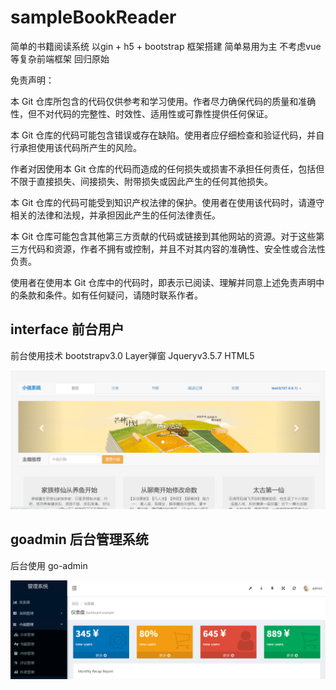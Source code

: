 # sampleBookReader
简单的书籍阅读系统 以gin + h5 + bootstrap 框架搭建  简单易用为主 不考虑vue等复杂前端框架 回归原始

免责声明：

本 Git 仓库所包含的代码仅供参考和学习使用。作者尽力确保代码的质量和准确性，但不对代码的完整性、时效性、适用性或可靠性提供任何保证。

本 Git 仓库的代码可能包含错误或存在缺陷。使用者应仔细检查和验证代码，并自行承担使用该代码所产生的风险。

作者对因使用本 Git 仓库的代码而造成的任何损失或损害不承担任何责任，包括但不限于直接损失、间接损失、附带损失或因此产生的任何其他损失。

本 Git 仓库的代码可能受到知识产权法律的保护。使用者在使用该代码时，请遵守相关的法律和法规，并承担因此产生的任何法律责任。

本 Git 仓库可能包含其他第三方贡献的代码或链接到其他网站的资源。对于这些第三方代码和资源，作者不拥有或控制，并且不对其内容的准确性、安全性或合法性负责。

使用者在使用本 Git 仓库中的代码时，即表示已阅读、理解并同意上述免责声明中的条款和条件。如有任何疑问，请随时联系作者。
## interface 前台用户

前台使用技术
bootstrapv3.0 
Layer弹窗
Jqueryv3.5.7
HTML5

![首页图片](./uploads/homepage.png)


## goadmin 后台管理系统

后台使用
go-admin

![后台图片](./uploads/img.png)
